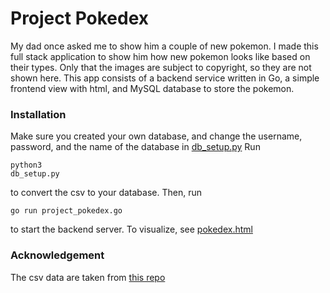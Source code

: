 # Project Pokedex
My dad once asked me to show him a couple of new pokemon. I made this full stack application to show him how new pokemon looks like based on their types. Only that the images are subject to copyright, so they are not shown here. This app consists of a backend service written in Go, a simple frontend view with html, and MySQL database to store the pokemon.

### Installation
Make sure you created your own database, and change the username, password, and the name of the database in [db_setup.py](/db_setup.py) Run <pre><code>python3 db_setup.py</code></pre> to convert the csv to your database. Then, run <pre><code>go run project_pokedex.go</code></pre> to start the backend server. To visualize, see [pokedex.html](pokedex.html)

### Acknowledgement
The csv data are taken from [this repo](https://github.com/veekun/pokedex)
